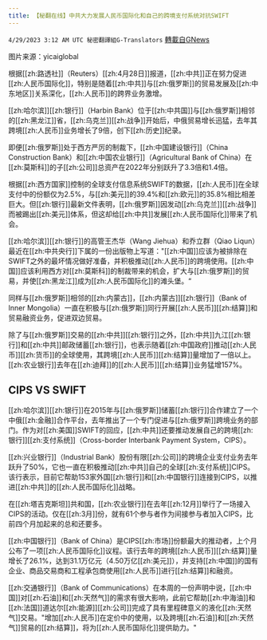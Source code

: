 ```yaml
---
title: 【秘翻在线】中共大力发展人民币国际化和自己的跨境支付系统对抗SWIFT
---
```

`4/29/2023 3:12 AM UTC 秘密翻譯組G-Translators` [轉載自GNews](https://gnews.org/articles/1261515)

         

图片来源：yicaiglobal

根据[[zh:路透社]]（Reuters）[[zh:4月28日]]报道，[[zh:中共]]正在努力促进[[zh:人民币国际化]]，特别是随着[[zh:中共]]与[[zh:俄罗斯]]的贸易发展及[[zh:中东地区]]关系深化，[[zh:人民币]]的跨界业务激增。

[[zh:哈尔滨]][[zh:银行]]（Harbin Bank）位于[[zh:中共国]]与[[zh:俄罗斯]]相邻的[[zh:黑龙江]]省，[[zh:乌克兰]][[zh:战争]]开始后，中俄贸易增长迅猛，去年其跨境[[zh:人民币]]业务增长了9倍，创下[[zh:历史]]纪录。

即便[[zh:俄罗斯]]处于西方严厉的制裁下，[[zh:中国建设银行]]（China Construction Bank）和[[zh:中国农业银行]]（Agricultural Bank of China）在[[zh:莫斯科]]的子[[zh:公司]]总资产在2022年分别跃升了3.3倍和1.4倍。

根据[[zh:西方国家]]控制的全球支付信息系统SWIFT的数据，[[zh:人民币]]在全球支付中的份额仅为2.5%，与[[zh:美元]]的39.4%和[[zh:欧元]]的35.8%相比相差巨大。但[[zh:银行]]最新文件表明，[[zh:俄罗斯]]因发动[[zh:乌克兰]][[zh:战争]]而被踢出[[zh:美元]]体系，但这却给[[zh:中共]]发展[[zh:人民币国际化]]带来了机会。

[[zh:哈尔滨]][[zh:银行]]的高管王杰华（Wang Jiehua）和乔立群（Qiao Liqun）最近在[[zh:中共央行]]下属的一份出版物上写道："[[zh:中国]]应该为被排除在SWIFT之外的最坏情况做好准备，并积极推动[[zh:人民币]]的跨境使用。[[zh:中国]]应该利用西方对[[zh:莫斯科]]的制裁带来的机会，扩大与[[zh:俄罗斯]]的贸易，并使[[zh:黑龙江]]成为[[zh:人民币国际化]]的滩头堡。“

同样与[[zh:俄罗斯]]相邻的[[zh:内蒙古]]，[[zh:内蒙古]][[zh:银行]]（Bank of Inner Mongolia）一直在积极与[[zh:俄罗斯]]同行开展[[zh:人民币]][[zh:结算]]和贸易融资业务，促进双边贸易。

除了与[[zh:俄罗斯]]交易的[[zh:中共]][[zh:银行]]之外，[[zh:中共]]九江[[zh:银行]]和[[zh:中共]]邮政储蓄[[zh:银行]]，也表示随着[[zh:中国政府]]推动[[zh:人民币]][[zh:货币]]的全球使用，其跨境[[zh:人民币]][[zh:结算]]量增加了一倍以上。[[zh:农业银行]]去年在[[zh:迪拜]]的[[zh:人民币]][[zh:结算]]业务猛增157%。


## CIPS VS SWIFT

[[zh:哈尔滨]][[zh:银行]]在2015年与[[zh:俄罗斯]]储蓄[[zh:银行]]合作建立了一个中俄[[zh:金融]]合作平台，去年推出了一个专门促进与[[zh:俄罗斯]]跨境业务的部门。作为对[[zh:美国]]SWIFT的回应，[[zh:中共]]还要推动发展自己的跨境[[zh:银行]][[zh:支付系统]]（Cross-border Interbank Payment System，CIPS）。

[[zh:兴业银行]]（Industrial Bank）股份有限[[zh:公司]]的跨境企业支付业务去年跃升了50%，它也一直在积极推动[[zh:中共]]自己的全球[[zh:支付系统]]CIPS。该行表示，目前它帮助153家外国[[zh:银行]]和[[zh:中国银行]]连接到CIPS，以推进[[zh:中共]]的[[zh:人民币国际化]]战略。

在[[zh:塔吉克斯坦]]共和国，[[zh:农业银行]]在去年[[zh:12月]]举行了一场接入CIPS的活动。仅在[[zh:3月]]份，就有61个参与者作为间接参与者加入CIPS，比前四个月加起来的总和还要多。

[[zh:中国银行]]（Bank of China）是CIPS[[zh:市场]]份额最大的推动者，上个月公布了一项[[zh:人民币国际化]]议程。该行去年的跨境[[zh:人民币]][[zh:结算]]量增长了26.1%，达到31.1万亿元（4.50万亿[[zh:美元]]），并支持[[zh:中国]]的国有企业、商品交易商和工程承包商使用[[zh:人民币]]进行[[zh:结算]]和融资。

[[zh:交通银行]]（Bank of Communications）在本周的一份声明中说，[[zh:中国]]对[[zh:石油]]和[[zh:天然气]]的需求有很大影响，此前它帮助[[zh:中海油]]和[[zh:法国]]道达尔[[zh:能源]][[zh:公司]]完成了具有里程碑意义的液化[[zh:天然气]]交易。"增加[[zh:人民币]]在定价中的使用，以及跨境[[zh:石油]]和[[zh:天然气]]贸易的[[zh:结算]]，将为[[zh:人民币国际化]]提供助力。"

